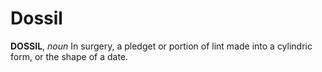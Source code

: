 # Dossil

**DOSSIL**, _noun_ In surgery, a pledget or portion of lint made into a cylindric form, or the shape of a date.